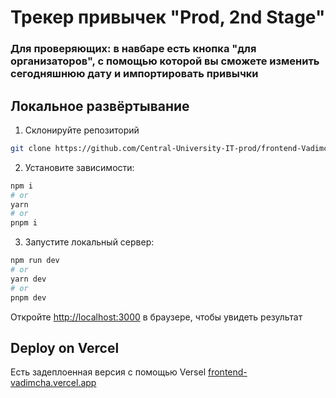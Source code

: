 # Трекер привычек "Prod, 2nd Stage"
### Для проверяющих: в навбаре есть кнопка "для организаторов", с помощью которой вы сможете изменить сегодняшнюю дату и импортировать привычки

## Локальное развёртывание
1. Склонируйте репозиторий
 ```bash
git clone https://github.com/Central-University-IT-prod/frontend-Vadimcha.git
```   
2. Установите зависимости:
```bash
npm i
# or
yarn
# or
pnpm i
```

3. Запустите локальный сервер:

```bash
npm run dev
# or
yarn dev
# or
pnpm dev
```

Откройте [http://localhost:3000](http://localhost:3000) в браузере, чтобы увидеть результат

## Deploy on Vercel

Есть задеплоенная версия с помощью Versel [frontend-vadimcha.vercel.app](frontend-vadimcha.vercel.app)
